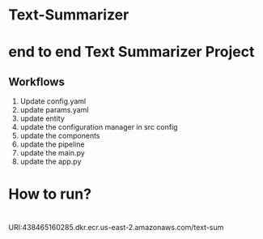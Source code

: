 # Text-Summarizer
# end to end Text Summarizer Project
## Workflows


1. Update config.yaml
2. update params.yaml
3. update entity
4. update the configuration manager in src config
5. update the components
6. update the pipeline
7. update the main.py
8. update the app.py

# How to run?

#


URI:438465160285.dkr.ecr.us-east-2.amazonaws.com/text-sum
